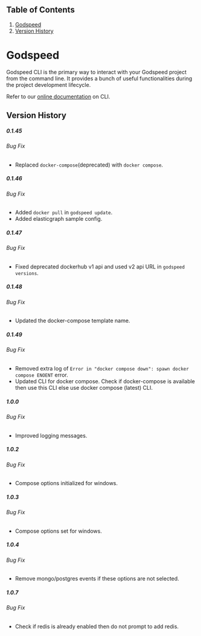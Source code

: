 ## Table of Contents

1. [Godspeed](#godspeed)
2. [Version History](#version-history)

# Godspeed

Godspeed CLI is the primary way to interact with your Godspeed project from the command line. It provides a bunch of useful functionalities during the project development lifecycle.

Refer to our [online documentation](https://docs.mindgrep.com/docs/microservices/introduction-cli) on CLI.

## Version History

##### 0.1.45

###### Bug Fix

- Replaced `docker-compose`(deprecated) with `docker compose`.

##### 0.1.46

###### Bug Fix

- Added `docker pull` in `godspeed update`.
- Added elasticgraph sample config.

##### 0.1.47

###### Bug Fix

- Fixed deprecated dockerhub v1 api and used v2 api URL in `godspeed versions`.

##### 0.1.48

###### Bug Fix

- Updated the docker-compose template name.

##### 0.1.49

###### Bug Fix

- Removed extra log of `Error in "docker compose down": spawn docker compose ENOENT` error.
- Updated CLI for docker compose. Check if docker-compose is available then use this CLI else use docker compose (latest) CLI.

##### 1.0.0

###### Bug Fix

- Improved logging messages.

##### 1.0.2

###### Bug Fix

- Compose options initialized for windows.

##### 1.0.3

###### Bug Fix

- Compose options set for windows.

##### 1.0.4

###### Bug Fix

- Remove mongo/postgres events if these options are not selected.

##### 1.0.7

###### Bug Fix

- Check if redis is already enabled then do not prompt to add redis.
